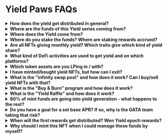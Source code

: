 # Yield Paws FAQs

<details>

<summary><strong>How does the yield get distributed in general?</strong> </summary>

* 70% go to NFT Holders (individual amount of yield based on fur trait of Yield Paws NFT)&#x20;
* 10% go back to asset building&#x20;
* 10% get used as performance fee &#x20;
* 5% get used to burn the floor (monthly "Buy & Burn")&#x20;
* 5% get used for the holders' lottery (monthly "Yield Raffle")

</details>

<details>

<summary><strong>Where are the funds of this Yield series coming from?</strong></summary>

The funds for the revenue generation of Yield Paws are coming from the original mint of the collection. 80% of the mint funds are used for the generation of yield exclusively.

</details>

<details>

<summary><strong>Where does the Yield come from?</strong> </summary>

The yield of Yield Paws comes from a mix of staking rewards (10-15%), DeFi activities like LPing, borrowing & lending (60-70%) and from private sales-related activities (20-25%).

</details>

<details>

<summary><strong>Where do you stake the funds? Where are staking rewards accrued?</strong></summary>

The portion of yield that comes from staking rewards gets accrued on the GATA HUB validator for Stargaze. This way, not only holders are benefiting from staking rewards, but GATA infrastructure as well and Stargaze as a whole, as these funds are getting used to secure the whole network.&#x20;

</details>

<details>

<summary><strong>Are all NFTs giving monthly yield? Which traits give which kind of yield share?</strong> </summary>

Yes, all Yield Paws NFTs are providing you with yield / revenue share each month.

The individual amount of yield per NFT gets determined by its rarity class, which is based on the fur trait:&#x20;

* White Fur: 9% of yield   &#x20;
* Grey Fur: 13.5% of yield&#x20;
* Black Fur: 16% of yield&#x20;
* Brown Fur: 18% of yield&#x20;
* Orange Fur: 43.5% of yield

</details>

<details>

<summary><strong>What kind of DeFi activities are used to get yield and on which platforms?</strong></summary>

The GATA team manages the Yield series funds for you and puts around 60-70% of all funds to work in various DeFi activities. Some of those activities include the use of funds for liquidity pooling and for borrowing & lending. For these activities we use DeFi platforms like Osmosis, Kujira, Uniswap, Raydium and other platforms.

</details>

<details>

<summary><strong>Which token assets are you LPing in / with?</strong> </summary>

The GATA team is focusing on these token assets for liquidity pools: \
ETH, BTC, SOL, ATOM, USDC/T and more

</details>

<details>

<summary><strong>I have minted/bought yield NFTs, but how can I exit?</strong></summary>

You can exit your position on yield NFTs anytime by either

&#x20;• selling it on the secondary market on Stargaze or&#x20;

• swapping your NFTs to STARS via infinity swap pool instantly

</details>

<details>

<summary><strong>What is the "infinity swap pool" and how does it work? Can I buy/sell yield NFTs with that?</strong></summary>

The infinity swap pool contains both STARS and Yield NFTs. You can use it to swap your assets in both directions at any given time, without the need for manual trading on the secondary market on Stargaze. The smart contract of the infinity pool swap takes care of that for you.&#x20;

• Buy Yield Paws NFTs: Select an amount of STARS and swap that to Yield Paws NFTs.&#x20;

• Sell Yield Paws NFTs: Select a number of Yield Paws NFTs and swap those into STARS

</details>

<details>

<summary><strong>What is the "Buy &#x26; Burn" program and how does it work?</strong></summary>

Each month, 5% of all yield generated gets used to buy Yield Paws NFTs at floor. These NFTs get burned right after. This leads to a supply reduction and higher individual shares of yield for the rest of the collection items.

</details>

<details>

<summary><strong>What is the "Yield Raffle" and how does it work?</strong> </summary>

Each month, 5% of all yield generated gets raffled among all holders. A total of 3 winning IDs will get drawn randomly. The 5% of yield will get split between the winning IDs and transferred to their holders wallet. Each yield series NFT is one ticket to the Yield Raffle, regardless of rarity, fur color or any other factor (one NFT = one ticket).

</details>

<details>

<summary><strong>80% of mint funds are going into yield generation - what happens to the rest?</strong></summary>

Of the original mint funds of Yield Paws, 10% go to the collection's infinity pool on SG to jumpstart trading activities and to give exit opportunities to minters from day 1. The other 10% of mint funds go to the GATA team to cover all expenses related to launch & administration.

</details>

<details>

<summary><strong>Do you have a goal for a set base APR? If so, why is the GATA team taking that risk?</strong></summary>

Yes, our goal is to provide a baseline APR of around \~20%. The returns throughout the epochs might vary, but to achieve this, and potentially more, this is the set base target we're focusing on. The GATA team has gained experience in yield management over the course of the past 2 years and therefore, we believe that this goal is realistic & achievable.

</details>

<details>

<summary><strong>When will the first rewards get distributed? Wen Yield epoch rewards?</strong></summary>

The first distribution of monthly epoch rewards for Yield Paws will be on **May 1st 2024**.

</details>

<details>

<summary><strong>Why should I mint this NFT when I could manage these funds by myself?</strong></summary>

While it's possible to replicate many of the yield strategies encompassed within the yield model, such as liquidity provisioning and staking, effectively managing these positions demands significant time and expertise. It's important to factor in fees, which can disproportionately affect the performance of smaller positions.&#x20;

Additionally, our yield model encompasses certain features, such as access to private sales, which are typically inaccessible to individuals.

In summary, Yield Kittens present a distinct opportunity to engage in DeFi without the complexities of identifying lucrative opportunities and continually monitoring and adjusting positions to maximize yield.

</details>

